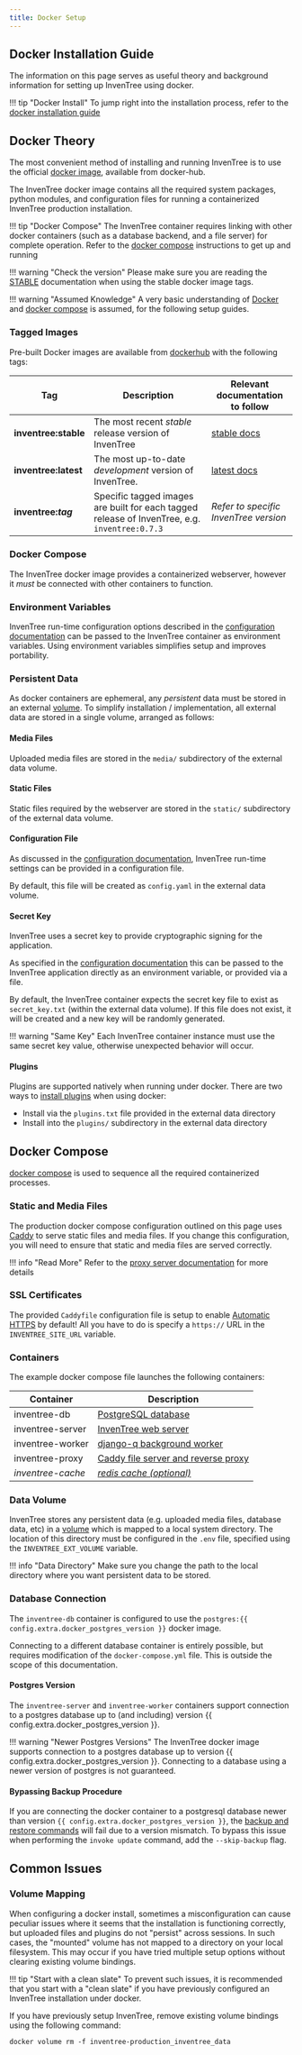 ```yaml
---
title: Docker Setup
---
```


## Docker Installation Guide

The information on this page serves as useful theory and background information for setting up InvenTree using docker.

!!! tip "Docker Install"
    To jump right into the installation process, refer to the [docker installation guide](./docker_install.md)

## Docker Theory

The most convenient method of installing and running InvenTree is to use the official [docker image](https://hub.docker.com/r/inventree/inventree), available from docker-hub.

The InvenTree docker image contains all the required system packages, python modules, and configuration files for running a containerized InvenTree production installation.

!!! tip "Docker Compose"
    The InvenTree container requires linking with other docker containers (such as a database backend, and a file server) for complete operation. Refer to the [docker compose](#docker-compose) instructions to get up and running

!!! warning "Check the version"
    Please make sure you are reading the [STABLE](https://docs.inventree.org/en/stable/start/docker/) documentation when using the stable docker image tags.

!!! warning "Assumed Knowledge"
    A very basic understanding of [Docker](https://www.docker.com/) and [docker compose](https://docs.docker.com/compose/) is assumed, for the following setup guides.

### Tagged Images

Pre-built Docker images are available from [dockerhub](https://hub.docker.com/r/inventree/inventree) with the following tags:

| Tag | Description | Relevant documentation to follow |
| --- | --- | --- |
| **inventree:stable** | The most recent *stable* release version of InvenTree | [stable docs](https://docs.inventree.org/en/stable/start/docker/) |
| **inventree:latest** | The most up-to-date *development* version of InvenTree. | [latest docs](https://docs.inventree.org/en/latest/start/docker/) |
| **inventree:_tag_** | Specific tagged images are built for each tagged release of InvenTree, e.g. `inventree:0.7.3`| *Refer to specific InvenTree version* |

### Docker Compose

The InvenTree docker image provides a containerized webserver, however it *must* be connected with other containers to function.

### Environment Variables

InvenTree run-time configuration options described in the [configuration documentation](./config.md) can be passed to the InvenTree container as environment variables. Using environment variables simplifies setup and improves portability.

### Persistent Data

As docker containers are ephemeral, any *persistent* data must be stored in an external [volume](https://docs.docker.com/storage/volumes/). To simplify installation / implementation, all external data are stored in a single volume, arranged as follows:

#### Media Files

Uploaded media files are stored in the `media/` subdirectory of the external data volume.

#### Static Files

Static files required by the webserver are stored in the `static/` subdirectory of the external data volume.

#### Configuration File

As discussed in the [configuration documentation](./config.md), InvenTree run-time settings can be provided in a configuration file.

By default, this file will be created as `config.yaml` in the external data volume.

#### Secret Key

InvenTree uses a secret key to provide cryptographic signing for the application.

As specified in the [configuration documentation](./config.md#secret-key-material) this can be passed to the InvenTree application directly as an environment variable, or provided via a file.

By default, the InvenTree container expects the secret key file to exist as `secret_key.txt` (within the external data volume). If this file does not exist, it will be created and a new key will be randomly generated.

!!! warning "Same Key"
    Each InvenTree container instance must use the same secret key value, otherwise unexpected behavior will occur.

#### Plugins

Plugins are supported natively when running under docker. There are two ways to [install plugins](../plugins/install.md) when using docker:

- Install via the `plugins.txt` file provided in the external data directory
- Install into the `plugins/` subdirectory in the external data directory

## Docker Compose

[docker compose](https://docs.docker.com/compose/) is used to sequence all the required containerized processes.

### Static and Media Files

The production docker compose configuration outlined on this page uses [Caddy](https://caddyserver.com/) to serve static files and media files. If you change this configuration, you will need to ensure that static and media files are served correctly.

!!! info "Read More"
    Refer to the [proxy server documentation](./processes.md#proxy-server) for more details

### SSL Certificates

The provided `Caddyfile` configuration file is setup to enable [Automatic HTTPS](https://caddyserver.com/docs/automatic-https) by default! All you have to do is specify a `https://` URL in the `INVENTREE_SITE_URL` variable.

### Containers

The example docker compose file launches the following containers:

| Container | Description |
| --- | --- |
| inventree-db | [PostgreSQL database](./processes.md#database) |
| inventree-server | [InvenTree web server](./processes.md#web-server) |
| inventree-worker | [django-q background worker](./processes.md#background-worker) |
| inventree-proxy | [Caddy file server and reverse proxy](./processes.md#proxy-server) |
| *inventree-cache* | [*redis cache (optional)*](./processes.md#cache-server) |

### Data Volume

InvenTree stores any persistent data (e.g. uploaded media files, database data, etc) in a [volume](https://docs.docker.com/storage/volumes/) which is mapped to a local system directory. The location of this directory must be configured in the `.env` file, specified using the `INVENTREE_EXT_VOLUME` variable.

!!! info "Data Directory"
    Make sure you change the path to the local directory where you want persistent data to be stored.

### Database Connection

The `inventree-db` container is configured to use the `postgres:{{ config.extra.docker_postgres_version }}` docker image.

Connecting to a different database container is entirely possible, but requires modification of the `docker-compose.yml` file. This is outside the scope of this documentation.

#### Postgres Version

The `inventree-server` and `inventree-worker` containers support connection to a postgres database up to (and including) version {{ config.extra.docker_postgres_version }}.

!!! warning "Newer Postgres Versions"
    The InvenTree docker image supports connection to a postgres database up to version {{ config.extra.docker_postgres_version }}. Connecting to a database using a newer version of postgres is not guaranteed.

#### Bypassing Backup Procedure

If you are connecting the docker container to a postgresql database newer than version `{{ config.extra.docker_postgres_version }}`, the [backup and restore commands](../start/backup.md) will fail due to a version mismatch. To bypass this issue when performing the `invoke update` command, add the `--skip-backup` flag.

## Common Issues

### Volume Mapping

When configuring a docker install, sometimes a misconfiguration can cause peculiar issues where it seems that the installation is functioning correctly, but uploaded files and plugins do not "persist" across sessions. In such cases, the "mounted" volume has not mapped to a directory on your local filesystem. This may occur if you have tried multiple setup options without clearing existing volume bindings.

!!! tip "Start with a clean slate"
    To prevent such issues, it is recommended that you start with a "clean slate" if you have previously configured an InvenTree installation under docker.

If you have previously setup InvenTree, remove existing volume bindings using the following command:

```docker volume rm -f inventree-production_inventree_data```
